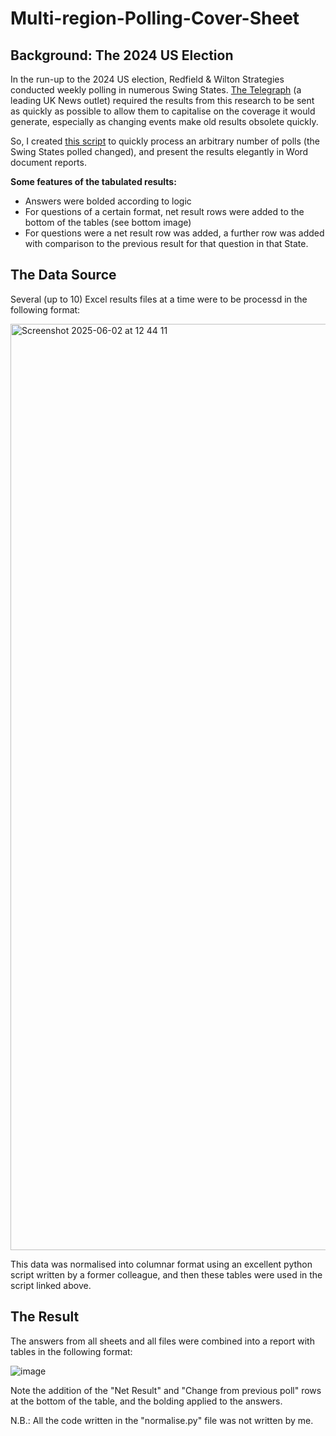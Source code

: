 # Multi-region-Polling-Cover-Sheet

## Background: The 2024 US Election
In the run-up to the 2024 US election, Redfield & Wilton Strategies conducted weekly polling in numerous Swing States. [The Telegraph](https://www.telegraph.co.uk) (a leading UK News outlet) required the results from this research to be sent as quickly as possible to allow them to capitalise on the coverage it would generate, especially as changing events make old results obsolete quickly.

So, I created [this script](https://github.com/Stewart-Robertson/Multi-region-Polling-Cover-Sheet/blob/main/Multi-region%20cover%20sheet.py) to quickly process an arbitrary number of polls (the Swing States polled changed), and present the results elegantly in Word document reports.

**Some features of the tabulated results:**
* Answers were bolded according to logic
* For questions of a certain format, net result rows were added to the bottom of the tables (see bottom image)
* For questions were a net result row was added, a further row was added with comparison to the previous result for that question in that State.

## The Data Source
Several (up to 10) Excel results files at a time were to be processd in the following format:

<img width="1482" alt="Screenshot 2025-06-02 at 12 44 11" src="https://github.com/user-attachments/assets/797d2ede-8481-47a5-8af5-6d764278b5d2" />

This data was normalised into columnar format using an excellent python script written by a former colleague, and then these tables were used in the script linked above.

## The Result

The answers from all sheets and all files were combined into a report with tables in the following format:

![image](https://github.com/user-attachments/assets/07622e70-3522-4f0a-8c1f-f447625d0959)

Note the addition of the "Net Result" and "Change from previous poll" rows at the bottom of the table, and the bolding applied to the answers.

N.B.: All the code written in the "normalise.py" file was not written by me.
